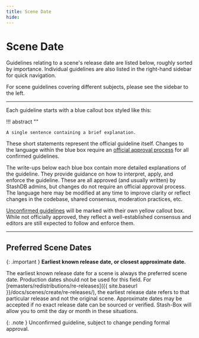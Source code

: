 ```yaml
---
title: Scene Date
hide:
---
```


# Scene Date

Guidelines relating to a scene's release date are listed below, roughly sorted by importance. Individual guidelines are also listed in the right-hand sidebar for quick navigation.

For scene guidelines covering different subjects, please see the sidebar to the left.

---

Each guideline starts with a blue callout box styled like this:

!!! abstract ""

    A single sentence containing a brief explanation.

These short statements represent the official guideline itself. Changes to the language within the blue box require an [official approval process](LINKZ) for all confirmed guidelines.

The write-ups below each blue box contain more detailed explanations of the guideline. They provide guidance on how to interpret, apply, and enforce the guideline. These are all approved (and usually written) by StashDB admins, but changes do not require an official approval process. The language here may be modified at any time to improve clarity or reflect changes in the codebase, shared consensus, moderation practices, etc.

[Unconfirmed guidelines](LINKZ) will be marked with their own yellow callout box. While not officially approved, they reflect a well-established consensus and editors are still expected to follow and enforce them.

---

## Preferred Scene Dates

{: .important }
**Earliest known release date, or closest approximate date.**

The earliest known release date for a scene is always the preferred scene date. Production dates should not be used for this field. For [remasters/redistributions/re-releases]({{ site.baseurl }}/docs/scenes/create/re-releases/), the earliest release date refers to that particular release and not the original scene. Approximate dates may be accepted if no exact release date can be sourced or verified. Stash-Box will allow you to omit the day or month in these situations.

{: .note }
Unconfirmed guideline, subject to change pending formal approval.
